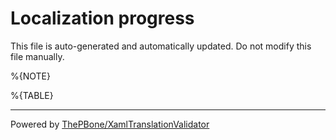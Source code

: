 # Localization progress

This file is auto-generated and automatically updated. Do not modify this file manually.

%{NOTE}

%{TABLE}

__________

Powered by [ThePBone/XamlTranslationValidator](https://github.com/ThePBone/XamlTranslationValidator)